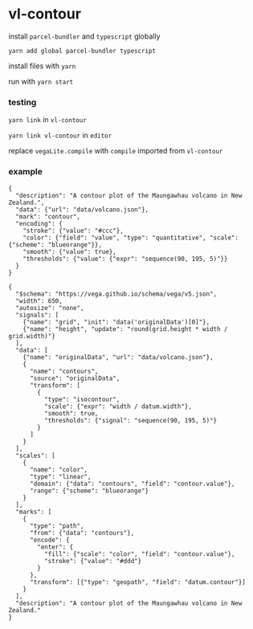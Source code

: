 # vl-contour

install `parcel-bundler` and `typescript` globally

`yarn add global parcel-bundler typescript`

install files with `yarn`

run with `yarn start`

### testing

`yarn link` in `vl-contour`

`yarn link vl-contour` in `editor`

replace `vegaLite.compile` with `compile` imported from `vl-contour`

### example

```
{
  "description": "A contour plot of the Maungawhau volcano in New Zealand.",
  "data": {"url": "data/volcano.json"},
  "mark": "contour",
  "encoding": {
    "stroke": {"value": "#ccc"},
    "color": {"field": "value", "type": "quantitative", "scale": {"scheme": "blueorange"}},
    "smooth": {"value": true},
    "thresholds": {"value": {"expr": "sequence(90, 195, 5)"}}
  }
}
```

```
{
  "$schema": "https://vega.github.io/schema/vega/v5.json",
  "width": 650,
  "autosize": "none",
  "signals": [
    {"name": "grid", "init": "data('originalData')[0]"},
    {"name": "height", "update": "round(grid.height * width / grid.width)"}
  ],
  "data": [
    {"name": "originalData", "url": "data/volcano.json"},
    {
      "name": "contours",
      "source": "originalData",
      "transform": [
        {
          "type": "isocontour",
          "scale": {"expr": "width / datum.width"},
          "smooth": true,
          "thresholds": {"signal": "sequence(90, 195, 5)"}
        }
      ]
    }
  ],
  "scales": [
    {
      "name": "color",
      "type": "linear",
      "domain": {"data": "contours", "field": "contour.value"},
      "range": {"scheme": "blueorange"}
    }
  ],
  "marks": [
    {
      "type": "path",
      "from": {"data": "contours"},
      "encode": {
        "enter": {
          "fill": {"scale": "color", "field": "contour.value"},
          "stroke": {"value": "#ddd"}
        }
      },
      "transform": [{"type": "geopath", "field": "datum.contour"}]
    }
  ],
  "description": "A contour plot of the Maungawhau volcano in New Zealand."
}
```
